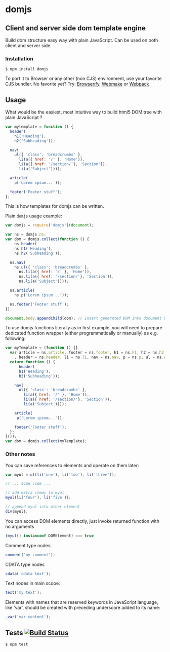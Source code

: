 # domjs
## Client and server side dom template engine

Build dom structure easy way with plain JavaScript. Can be used on both client
and server side.

### Installation

	$ npm install domjs

To port it to Browser or any other (non CJS) environment, use your favorite CJS bundler. No favorite yet? Try: [Browserify](http://browserify.org/), [Webmake](https://github.com/medikoo/modules-webmake) or [Webpack](http://webpack.github.io/)

## Usage

What would be the easiest, most intuitive way to build html5 DOM tree with plain
JavaScript ?

```javascript
var mytemplate = function () {
  header(
    h1('Heading'),
    h2('Subheading'));

  nav(
    ul({ 'class': 'breadcrumbs' },
      li(a({ href: '/' }, 'Home')),
      li(a({ href: '/section/'}, 'Section')),
      li(a('Subject'))));

  article(
    p('Lorem ipsum...'));

  footer('Footer stuff');
};
```

This is how templates for domjs can be written.

Plain `domjs` usage example:

```javascript
var domjs = require('domjs')(document);

var ns = domjs.ns;
var dom = domjs.collect(function () {
	ns.header(
    ns.h1('Heading'),
    ns.h2('Subheading'));

  ns.nav(
    ns.ul({ 'class': 'breadcrumbs' },
      ns.li(a({ href: '/' }, 'Home')),
      ns.li(a({ href: '/section/'}, 'Section')),
      ns.li(a('Subject'))));

  ns.article(
    ns.p('Lorem ipsum...'));

  ns.footer('Footer stuff');
});

document.body.appendChild(dom); // Insert generated DOM into document body
```

To use domjs functions literally as in first example, you will need to prepare dedicated function wrapper
(either programmatically or manually) as e.g. following:

```javascript
var myTemplate = (function () {}
  var article = ns.article, footer = ns.footer, h1 = ns.h1, h2 = ns.h2
    , header = ns.header, li = ns.li, nav = ns.nav, p = ns.p, ul = ns.ul;
  return function () {
	  header(
      h1('Heading'),
      h2('Subheading'));

    nav(
      ul({ 'class': 'breadcrumbs' },
        li(a({ href: '/' }, 'Home')),
        li(a({ href: '/section/'}, 'Section')),
        li(a('Subject'))));

    article(
     p('Lorem ipsum...'));

    footer('Footer stuff');
  };
}());
var dom = domjs.collect(myTemplate);
```

### Other notes

You can save references to elements and operate on them later:

```javascript
var myul = ul(li('one'), li('two'), li('three'));

// ... some code ...

// add extra items to myul
myul(li('four'), li('five'));

// append myul into other element
div(myul);
```

You can access DOM elements directly, just invoke returned function with no
arguments

```javascript
(myul() instanceof DOMElement) === true
```

Comment type nodes:

```javascript
comment('my comment');
```

CDATA type nodes

```javascript
cdata('cdata text');
```

Text nodes in main scope:

```javascript
text('my text');
```

Elements with names that are reserved keywords in JavaScript language, like
'var', should be created with preceding underscore added to its name:

```javascript
_var('var content');
```

## Tests [![Build Status](https://secure.travis-ci.org/medikoo/domjs.png?branch=master)](https://secure.travis-ci.org/medikoo/domjs)

	$ npm test
